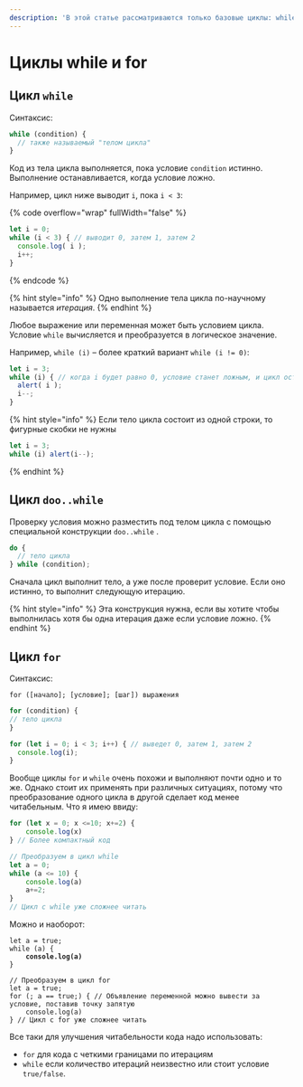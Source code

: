 ```yaml
---
description: 'В этой статье рассматриваются только базовые циклы: while, do..while и for.'
---
```


# Циклы while и for

## Цикл `while`

Синтаксис:

```javascript
while (condition) {
  // также называемый "телом цикла"
}
```

Код из тела цикла выполняется, пока условие `condition` истинно. Выполнение останавливается, когда условие ложно.

Например, цикл ниже выводит `i`, пока `i < 3`:

{% code overflow="wrap" fullWidth="false" %}
```javascript
let i = 0;
while (i < 3) { // выводит 0, затем 1, затем 2
  console.log( i );
  i++;
}
```
{% endcode %}

{% hint style="info" %}
Одно выполнение тела цикла по-научному называется _итерация_.
{% endhint %}

Любое выражение или переменная может быть условием цикла. Условие `while` вычисляется и преобразуется в логическое значение.&#x20;

Например, `while (i)` – более краткий вариант `while (i != 0)`:

```javascript
let i = 3;
while (i) { // когда i будет равно 0, условие станет ложным, и цикл остановится
  alert( i );
  i--;
}
```

{% hint style="info" %}
Если тело цикла состоит из одной строки, то фигурные скобки не нужны

```javascript
let i = 3;
while (i) alert(i--);
```
{% endhint %}

## Цикл `doo..while`

Проверку условия можно разместить под телом цикла с помощью специальной конструкции `doo..while` .

```javascript
do {
  // тело цикла
} while (condition);
```

Сначала цикл выполнит тело, а уже после проверит условие. Если оно истинно, то выполнит следующую итерацию.

{% hint style="info" %}
Эта конструкция нужна, если вы хотите чтобы выполнилась хотя бы одна итерация даже если условие ложно.
{% endhint %}

## Цикл `for`

Синтаксис:

```
for ([начало]; [условие]; [шаг]) выражения
```

```javascript
for (condition) {
// тело цикла
}
```

```javascript
for (let i = 0; i < 3; i++) { // выведет 0, затем 1, затем 2
  console.log(i);
}
```

Вообще циклы `for` и `while` очень похожи и выполняют почти одно и то же. Однако стоит их применять при различных ситуациях, потому что преобразование одного цикла в другой сделает код менее читабельным. Что я имею ввиду:

```javascript
for (let x = 0; x <=10; x+=2) {
    console.log(x)
} // Более компактный код

// Преобразуем в цикл while
let a = 0;
while (a <= 10) {
    console.log(a)
    a+=2;
}
// Цикл с while уже сложнее читать
```

Можно и наоборот:

<pre class="language-javascript" data-overflow="wrap"><code class="lang-javascript">let a = true;
while (a) {
<strong>    console.log(a)
</strong>}

// Преобразуем в цикл for
let a = true;
for (; a == true;) { // Объявление переменной можно вывести за условие, поставив точку запятую
    console.log(a)
} // Цикл с for уже сложнее читать
</code></pre>

Все таки для улучшения читабельности кода надо использовать:

* `for` для кода с четкими границами по итерациям
* `while` если количество итераций неизвестно или стоит условие `true/false`.
